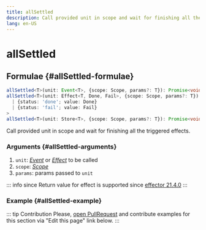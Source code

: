 ```yaml
---
title: allSettled
description: Call provided unit in scope and wait for finishing all the triggered effects
lang: en-US
---
```


# allSettled

## Formulae {#allSettled-formulae}

```ts
allSettled<T>(unit: Event<T>, {scope: Scope, params?: T}): Promise<void>
allSettled<T>(unit: Effect<T, Done, Fail>, {scope: Scope, params?: T}): Promise<
  | {status: 'done'; value: Done}
  | {status: 'fail'; value: Fail}
>
allSettled<T>(unit: Store<T>, {scope: Scope, params?: T}): Promise<void>
```

Call provided unit in scope and wait for finishing all the triggered effects.

### Arguments {#allSettled-arguments}

1. `unit`: [_Event_](/api/effector/Event.md) or [_Effect_](/api/effector/Effect.md) to be called
2. `scope`: [_Scope_](/api/effector/Scope.md)
3. `params`: params passed to `unit`

::: info since
Return value for effect is supported since [effector 21.4.0](https://changelog.effector.dev/#effector-21-4-0)
:::

### Example {#allSettled-example}

::: tip Contribution
Please, [open PullRequest](https://github.com/effector/effector) and contribute examples for this section via "Edit this page" link below.
:::
